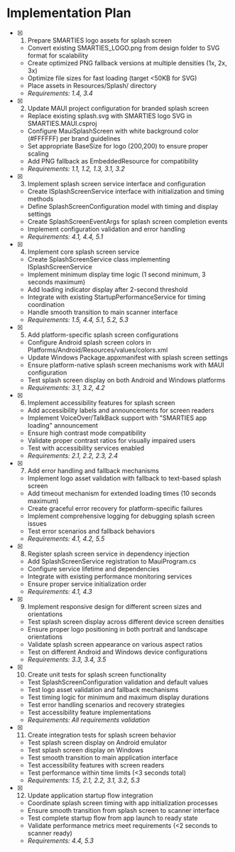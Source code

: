 # Implementation Plan

- [x] 1. Prepare SMARTIES logo assets for splash screen
  - Convert existing SMARTIES_LOGO.png from design folder to SVG format for scalability
  - Create optimized PNG fallback versions at multiple densities (1x, 2x, 3x)
  - Optimize file sizes for fast loading (target <50KB for SVG)
  - Place assets in Resources/Splash/ directory
  - _Requirements: 1.4, 3.4_

- [x] 2. Update MAUI project configuration for branded splash screen
  - Replace existing splash.svg with SMARTIES logo SVG in SMARTIES.MAUI.csproj
  - Configure MauiSplashScreen with white background color (#FFFFFF) per brand guidelines
  - Set appropriate BaseSize for logo (200,200) to ensure proper scaling
  - Add PNG fallback as EmbeddedResource for compatibility
  - _Requirements: 1.1, 1.2, 1.3, 3.1, 3.2_

- [x] 3. Implement splash screen service interface and configuration
  - Create ISplashScreenService interface with initialization and timing methods
  - Define SplashScreenConfiguration model with timing and display settings
  - Create SplashScreenEventArgs for splash screen completion events
  - Implement configuration validation and error handling
  - _Requirements: 4.1, 4.4, 5.1_

- [x] 4. Implement core splash screen service
  - Create SplashScreenService class implementing ISplashScreenService
  - Implement minimum display time logic (1 second minimum, 3 seconds maximum)
  - Add loading indicator display after 2-second threshold
  - Integrate with existing StartupPerformanceService for timing coordination
  - Handle smooth transition to main scanner interface
  - _Requirements: 1.5, 4.4, 5.1, 5.2, 5.3_

- [x] 5. Add platform-specific splash screen configurations
  - Configure Android splash screen colors in Platforms/Android/Resources/values/colors.xml
  - Update Windows Package.appxmanifest with splash screen settings
  - Ensure platform-native splash screen mechanisms work with MAUI configuration
  - Test splash screen display on both Android and Windows platforms
  - _Requirements: 3.1, 3.2, 4.2_

- [x] 6. Implement accessibility features for splash screen
  - Add accessibility labels and announcements for screen readers
  - Implement VoiceOver/TalkBack support with "SMARTIES app loading" announcement
  - Ensure high contrast mode compatibility
  - Validate proper contrast ratios for visually impaired users
  - Test with accessibility services enabled
  - _Requirements: 2.1, 2.2, 2.3, 2.4_

- [x] 7. Add error handling and fallback mechanisms
  - Implement logo asset validation with fallback to text-based splash screen
  - Add timeout mechanism for extended loading times (10 seconds maximum)
  - Create graceful error recovery for platform-specific failures
  - Implement comprehensive logging for debugging splash screen issues
  - Test error scenarios and fallback behaviors
  - _Requirements: 4.1, 4.2, 5.5_

- [x] 8. Register splash screen service in dependency injection
  - Add SplashScreenService registration to MauiProgram.cs
  - Configure service lifetime and dependencies
  - Integrate with existing performance monitoring services
  - Ensure proper service initialization order
  - _Requirements: 4.1, 4.3_

- [x] 9. Implement responsive design for different screen sizes and orientations
  - Test splash screen display across different device screen densities
  - Ensure proper logo positioning in both portrait and landscape orientations
  - Validate splash screen appearance on various aspect ratios
  - Test on different Android and Windows device configurations
  - _Requirements: 3.3, 3.4, 3.5_

- [x] 10. Create unit tests for splash screen functionality
  - Test SplashScreenConfiguration validation and default values
  - Test logo asset validation and fallback mechanisms
  - Test timing logic for minimum and maximum display durations
  - Test error handling scenarios and recovery strategies
  - Test accessibility feature implementations
  - _Requirements: All requirements validation_

- [x] 11. Create integration tests for splash screen behavior
  - Test splash screen display on Android emulator
  - Test splash screen display on Windows
  - Test smooth transition to main application interface
  - Test accessibility features with screen readers
  - Test performance within time limits (<3 seconds total)
  - _Requirements: 1.5, 2.1, 2.2, 3.1, 3.2, 5.3_

- [x] 12. Update application startup flow integration
  - Coordinate splash screen timing with app initialization processes
  - Ensure smooth transition from splash screen to scanner interface
  - Test complete startup flow from app launch to ready state
  - Validate performance metrics meet requirements (<2 seconds to scanner ready)
  - _Requirements: 4.4, 5.3_
